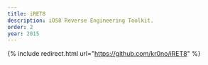 ```yaml
---
title: iRET8
description: iOS8 Reverse Engineering Toolkit.
order: 2
year: 2015
---
```


{% include redirect.html url="https://github.com/kr0no/iRET8" %}